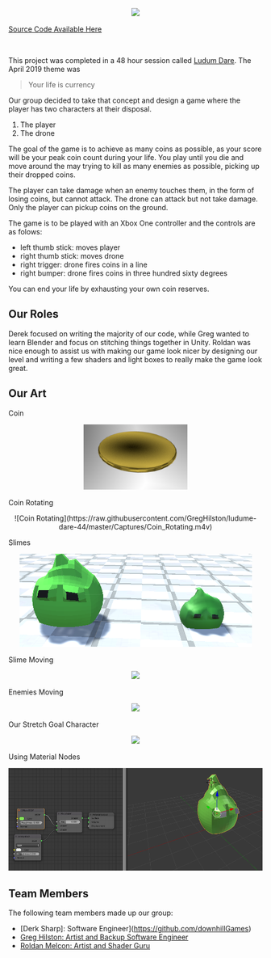 <p align="center">
  <img src="https://raw.githubusercontent.com/GregHilston/ludume-dare-44/masterCaptures/main_menu.PNG">
</p>

[Source Code Available Here](https://github.com/GregHilston/ludume-dare-44)

<br>

This project was completed in a 48 hour session called [Ludum Dare](https://ldjam.com/). The April 2019 theme was 

> Your life is currency

Our group decided to take that concept and design a game where the player has two characters at their disposal. 

1. The player
2. The drone

The goal of the game is to achieve as many coins as possible, as your score will be your peak coin count during your life. You play until you die and move around the may trying to kill as many enemies as possible, picking up their dropped coins.

The player can take damage when an enemy touches them, in the form of losing coins, but cannot attack. The drone can attack but not take damage. Only the player can pickup coins on the ground.

The game is to be played with an Xbox One controller and the controls are as folows:

- left thumb stick: moves player
- right thumb stick: moves drone
- right trigger: drone fires coins in a line
- right bumper: drone fires coins in three hundred sixty degrees

You can end your life by exhausting your own coin reserves.

## Our Roles

Derek focused on writing the majority of our code, while Greg wanted to learn Blender and focus on stitching things together in Unity. Roldan was nice enough to assist us with making our game look nicer by designing our level and writing a few shaders and light boxes to really make the game look great.

## Our Art

Coin 

<p align="center">
  <img src="https://raw.githubusercontent.com/GregHilston/ludume-dare-44/master/Captures/coin!.PNG">
</p>

Coin Rotating

<p align="center">
  ![Coin Rotating](https://raw.githubusercontent.com/GregHilston/ludume-dare-44/master/Captures/Coin_Rotating.m4v)
</p>

Slimes

<p align="center">
  <img src="https://raw.githubusercontent.com/GregHilston/ludume-dare-44/master/Captures/slimes!.PNG">
</p>

Slime Moving

<p align="center">
  <img src="https://raw.githubusercontent.com/GregHilston/ludume-dare-44/master/Captures/slime_moving.m4v">
</p>

Enemies Moving

<p align="center">
  <img src="https://raw.githubusercontent.com/GregHilston/ludume-dare-44/master/Captures/enemies_moving.m4v">
</p>

Our Stretch Goal Character

<p align="center">
  <img src="https://raw.githubusercontent.com/GregHilston/ludume-dare-44/master/Captures/Marsh.m4v">
</p>

Using Material Nodes

<p align="center">
  <img src="https://raw.githubusercontent.com/GregHilston/ludume-dare-44/master/Captures/material_nodes.PNG">
</p>

## Team Members

The following team members made up our group:

- [Derk Sharp]: Software Engineer](https://github.com/downhillGames)
- [Greg Hilston: Artist and Backup Software Engineer](https://github.com/SharpDerek)
- [Roldan Melcon: Artist and Shader Guru](https://www.github.com/kethalak)